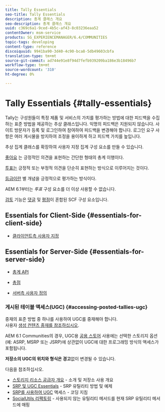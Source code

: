 ```yaml
---
title: Tally Essentials
seo-title: Tally Essentials
description: 총계 클래스 개요
seo-description: 총계 클래스 개요
uuid: c369c6a1-9ced-4b5c-af43-8c03236eaa52
contentOwner: msm-service
products: SG_EXPERIENCEMANAGER/6.4/COMMUNITIES
topic-tags: developing
content-type: reference
discoiquuid: 9941ba90-3d40-4c90-bca8-5db49603cbfa
translation-type: tm+mt
source-git-commit: ad744e91e8f94d7fefb939209ba186e3b18496b7
workflow-type: tm+mt
source-wordcount: '310'
ht-degree: 0%

---
```



# Tally Essentials {#tally-essentials}

Tally는 구성원들이 특정 제품 및 서비스의 가치를 평가하는 방법에 대한 피드백을 수집하는 표준 방법을 제공하는 추상 클래스입니다. 익명의 피드백은 지원되지 않습니다. 사이트 방문자가 등록 및 로그인하여 참여하여 피드백을 변경해야 합니다. 로그인 요구 사항은 여러 게시물을 방지하여 조정을 용이하게 하고 피드백 가치를 높입니다.

추상 집계 클래스를 확장하여 사용자 지정 집계 구성 요소를 만들 수 있습니다.

[좋아요](essentials-liking.md) 는 긍정적인 의견을 표현하는 간단한 형태의 총계 이행이다.

[투표는](essentials-voting.md) 긍정적 또는 부정적 의견을 단순히 표현하는 방식으로 이루어지는 것이다.

[등급이란](rating-basics.md) 별 개념을 긍정적으로 평가하는 방식이다.

AEM 6.1부터는 *투표* 구성 요소를 더 이상 사용할 수 없습니다.

[검토](reviews-basics.md) 기능은 [댓글](essentials-comments.md) 및 [평점](rating-basics.md)이 혼합된 SCF 구성 요소입니다.

## Essentials for Client-Side {#essentials-for-client-side}

* [클라이언트측 사용자 지정](client-customize.md)

## Essentials for Server-Side {#essentials-for-server-side}

* [총계 API](https://helpx.adobe.com/experience-manager/6-4/sites/developing/using/reference-materials/javadoc/com/adobe/cq/social/tally/client/api/package-summary.html)

* [총점](https://helpx.adobe.com/experience-manager/6-4/sites/developing/using/reference-materials/javadoc/com/adobe/cq/social/tally/client/endpoints/package-summary.html)

* [서버측 사용자 정의](server-customize.md)

### 게시된 테이블 액세스(UGC) {#accessing-posted-tallies-ugc}

중재의 표준 방법 중 하나를 사용하여 UGC를 중재해야 합니다.\
사용자 [생성 컨텐츠 중재를 참조하십시오](moderate-ugc.md).

AEM 6.1 Communities의 경우, UGC용 [공용 스토어](working-with-srp.md) 사용에는 선택한 스토리지 옵션(예: ASRP, MSRP 또는 JSRP)에 상관없이 UGC에 대한 프로그래밍 방식의 액세스가 포함됩니다.

**저장소의 UGC의 위치와 형식은 경고**&#x200B;없이 변경될 수 있습니다.

다음을 참조하십시오.

* [스토리지 리소스 공급자 개요](srp.md) - 소개 및 저장소 사용 개요
* [SRP 및 UGC Essentials](srp-and-ugc.md) - SRP 유틸리티 방법 및 예제
* [SRP를 사용하여 UGC](accessing-ugc-with-srp.md) 액세스 - 코딩 지침
* [SocialUtils 리팩토링](socialutils.md) - 사용되지 않는 유틸리티 메서드를 현재 SRP 유틸리티 메서드에 매핑


